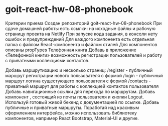 # goit-react-hw-08-phonebook

Критерии приема Создан репозиторий goit-react-hw-08-phonebook При сдаче домашней
работы есть ссылки: на исходные файлы и рабочую страницу проекта на Netlify При
запуске кода задания, в консоли нету ошибок и предупреждений Для каждого
компонента есть отдельная папка с файлом React-компонента и файлом стилей Для
компонентов описаны propTypes Телефонная книга Добавь в приложение «Телефонной
книги» возможность регистрации пользователей и работу с приватными коллекциями
контактов.

Добавь маршрутизацию и несколько страниц: /register - публичный маршрут
регистрации нового пользователя с формой /login - публичный маршрут логина
сущестующего пользователя с формой /contacts - приватный маршрут для работы с
коллекцией контактов пользователя Добавь навигационные ссылки для перехода по
маршрутам. Добавь компонент <UserMenu>, состоящий из почты пользователя и кнопки
Logout. Используй готовый живой бекенд с документацией по ссылке. Добавь
публичные и приватные маршруты. Поработай над красивым оформлением интерфейса,
можно использовать библиотеку компонентов, например React Bootstrap, Material-UI
и другие.
